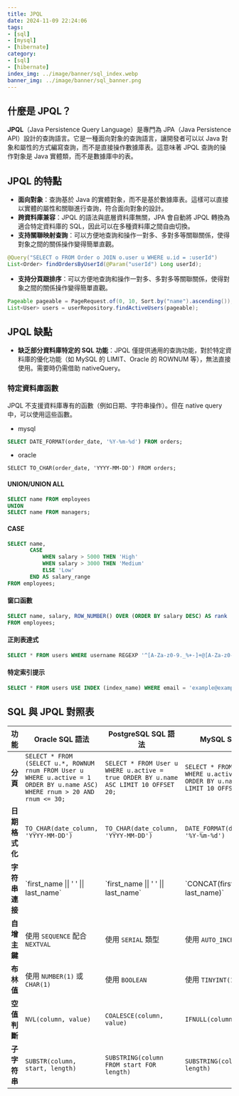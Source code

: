 ```yaml
---
title: JPQL
date: 2024-11-09 22:24:06
tags:
- [sql]
- [mysql]
- [hibernate]
category:
- [sql]
- [hibernate]
index_img: ../image/banner/sql_index.webp
banner_img: ../image/banner/sql_banner.png
---
```


## 什麼是 JPQL？

**JPQL**（Java Persistence Query Language）是專門為 JPA（Java Persistence API）設計的查詢語言。它是一種面向對象的查詢語言，讓開發者可以以 Java 對象和屬性的方式編寫查詢，而不是直接操作數據庫表。這意味著 JPQL 查詢的操作對象是 Java 實體類，而不是數據庫中的表。

## JPQL 的特點

- **面向對象**：查詢基於 Java 的實體對象，而不是基於數據庫表。這樣可以直接以實體的屬性和關聯進行查詢，符合面向對象的設計。
- **跨資料庫兼容**：JPQL 的語法與底層資料庫無關，JPA 會自動將 JPQL 轉換為適合特定資料庫的 SQL，因此可以在多種資料庫之間自由切換。
- **支持關聯映射查詢**：可以方便地查詢和操作一對多、多對多等關聯關係，使得對象之間的關係操作變得簡單直觀。
```java
@Query("SELECT o FROM Order o JOIN o.user u WHERE u.id = :userId")
List<Order> findOrdersByUserId(@Param("userId") Long userId);
```

- **支持分頁跟排序**：可以方便地查詢和操作一對多、多對多等關聯關係，使得對象之間的關係操作變得簡單直觀。
```java
Pageable pageable = PageRequest.of(0, 10, Sort.by("name").ascending());
List<User> users = userRepository.findActiveUsers(pageable);
```

## JPQL 缺點

- **缺乏部分資料庫特定的 SQL 功能**：JPQL 僅提供通用的查詢功能，對於特定資料庫的優化功能（如 MySQL 的 LIMIT、Oracle 的 ROWNUM 等），無法直接使用。需要時仍需借助 nativeQuery。

### 特定資料庫函數
JPQL 不支援資料庫專有的函數（例如日期、字符串操作）。但在 native query 中，可以使用這些函數。

- mysql
```sql
SELECT DATE_FORMAT(order_date, '%Y-%m-%d') FROM orders;
```

- oracle
```oracle
SELECT TO_CHAR(order_date, 'YYYY-MM-DD') FROM orders;
```


#### UNION/UNION ALL

```sql
SELECT name FROM employees
UNION
SELECT name FROM managers;
```

#### CASE

```sql
SELECT name, 
       CASE 
           WHEN salary > 5000 THEN 'High'
           WHEN salary > 3000 THEN 'Medium'
           ELSE 'Low'
       END AS salary_range
FROM employees;
```

#### 窗口函數

```sql
SELECT name, salary, ROW_NUMBER() OVER (ORDER BY salary DESC) AS rank
FROM employees;
```

#### 正則表達式

```sql
SELECT * FROM users WHERE username REGEXP '^[A-Za-z0-9._%+-]+@[A-Za-z0-9.-]+\\.[A-Za-z]{2,}$';
```

#### 特定索引提示

```sql
SELECT * FROM users USE INDEX (index_name) WHERE email = 'example@example.com';
```

## SQL 與 JPQL 對照表


| 功能        | Oracle SQL 語法                                            | PostgreSQL SQL 語法                           | MySQL SQL 語法                               | JPQL 對應寫法                      |
|------------|------------------------------------------------------------|-----------------------------------------------|-----------------------------------------------|------------------------------------|
| **分頁**    | `SELECT * FROM (SELECT u.*, ROWNUM rnum FROM User u WHERE u.active = 1 ORDER BY u.name ASC) WHERE rnum > 20 AND rnum <= 30;` | `SELECT * FROM User u WHERE u.active = true ORDER BY u.name ASC LIMIT 10 OFFSET 20;` | `SELECT * FROM User u WHERE u.active = true ORDER BY u.name ASC LIMIT 10 OFFSET 20;` | `@Query("SELECT u FROM User u WHERE u.active = true")` + `Pageable pageable` |
| **日期格式化** | `TO_CHAR(date_column, 'YYYY-MM-DD')`                        | `TO_CHAR(date_column, 'YYYY-MM-DD')`          | `DATE_FORMAT(date_column, '%Y-%m-%d')`       | 不支持直接格式化，需在應用層處理  |
| **字符串連接** | \`first\_name \|\| ' ' \|\| last\_name\`                            | \`first\_name \|\| ' ' \|\| last\_name\`              | \`CONCAT(first\_name, ' ', last\_name)\`         | \`@Query("SELECT CONCAT(u.firstName, ' ', u.lastName) FROM User u")\`（若跨資料庫需避免） |
| **自增主鍵**  | 使用 `SEQUENCE` 配合 `NEXTVAL`                              | 使用 `SERIAL` 類型                            | 使用 `AUTO_INCREMENT`                        | 在 JPQL 中不處理，僅限於資料庫配置 |
| **布林值**   | 使用 `NUMBER(1)` 或 `CHAR(1)`                               | 使用 `BOOLEAN`                                | 使用 `TINYINT(1)`                            | JPQL 中可以使用布林字段（無需特別處理） |
| **空值判斷**  | `NVL(column, value)`                                       | `COALESCE(column, value)`                     | `IFNULL(column, value)`                      | `COALESCE(column, value)`          |
| **子字符串**  | `SUBSTR(column, start, length)`                             | `SUBSTRING(column FROM start FOR length)`     | `SUBSTRING(column, start, length)`           | `SUBSTRING(column, start, length)` |
